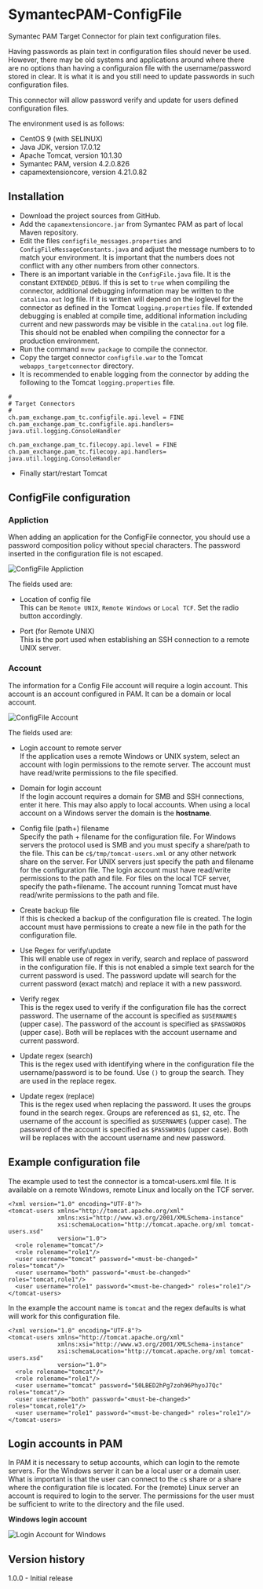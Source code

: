 # SymantecPAM-ConfigFile
Symantec PAM Target Connector for plain text configuration files.

Having passwords as plain text in configuration files should never be used. 
However, there may be old systems and applications around where there are
no options than having a configuraion file with the username/password stored
in clear. It is what it is and you still need to update passwords in such 
configuration files.

This connector will allow password verify and update for users defined configuration files.

The environment used is as follows:

- CentOS 9 (with SELINUX)
- Java JDK, version 17.0.12
- Apache Tomcat, version 10.1.30
- Symantec PAM, version 4.2.0.826
- capamextensioncore, version 4.21.0.82

## Installation

- Download the project sources from GitHub.
- Add the `capamextensioncore.jar` from Symantec PAM as part of local Maven repository.
- Edit the files `configfile_messages.properties` and `ConfigFileMessageConstants.java`
and adjust the message numbers to to match your environment.
It is important that the numbers does not conflict with any other numbers from other connectors.
- There is an important variable in the `ConfigFile.java` file. It is the constant `EXTENDED_DEBUG`.
If this is set to `true` when compiling the connector, additional debugging information may be written to the
`catalina.out` log file. If it is written will depend on the loglevel for the connector as
defined in the Tomcat `logging.properties` file. If extended debugging is enabled at compile time,
additional information including current and new passwords may be visible in the `catalina.out` log file.
This should not be enabled when compiling the connector for a production environment.
- Run the command `mvnw package` to compile the connector.
- Copy the target connector `configfile.war` to the Tomcat `webapps_targetconnector` directory.
- It is recommended to enable logging from the connector by adding the following to the
Tomcat `logging.properties` file.

```
#
# Target Connectors
#
ch.pam_exchange.pam_tc.configfile.api.level = FINE
ch.pam_exchange.pam_tc.configfile.api.handlers= java.util.logging.ConsoleHandler

ch.pam_exchange.pam_tc.filecopy.api.level = FINE
ch.pam_exchange.pam_tc.filecopy.api.handlers= java.util.logging.ConsoleHandler
```

- Finally start/restart Tomcat

## ConfigFile configuration

### Appliction

When adding an application for the ConfigFile connector, you should use a password
composition policy without special characters. The password inserted in the configuration
file is not escaped.

![ConfigFile Appliction](/docs/ConfigFile-Application.png)

The fields used are:

- Location of config file    
This can be `Remote UNIX`, `Remote Windows` or `Local TCF`. Set the radio button
accordingly.

- Port (for Remote UNIX)  
This is the port used when establishing an SSH connection to a remote UNIX server.


### Account

The information for a Config File account will require a login account. This account
is an account configured in PAM. It can be a domain or local account.

![ConfigFile Account](/docs/ConfigFile-Account.png)

The fields used are:

- Login account to remote server  
If the application uses a remote Windows or UNIX system, select an account with
login permissions to the remote server. The account must have read/write permissions
to the file specified.

- Domain for login account  
If the login account requires a domain for SMB and SSH connections, enter it here.
This may also apply to local accounts. When using a local account on a Windows server
the domain is the **hostname**.

- Config file (path+) filename    
Specify the path + filename for the configuration file.
For Windows servers the protocol used is SMB and you must specify a share/path to the file.
This can be `c$/tmp/tomcat-users.xml` or any other network share on the server.
For UNIX servers just specify the path and filename for the configuration file.
The login account must have read/write permissions to the path and file.
For files on the local TCF server, specify the path+filename. The account running Tomcat
must have read/write permissions to the path and file.

- Create backup file    
If this is checked a backup of the configuration file is created. The login account
must have permissions to create a new file in the path for the configuration file.

- Use Regex for verify/update    
This will enable use of regex in verify, search and replace of password in the configuration
file. If this is not enabled a simple text search for the current password is used. The password
update will search for the current password (exact match) and replace it with a new password.

- Verify regex    
This is the regex used to verify if the configuration file has the correct password.
The username of the account is specified as `$USERNAME$` (upper case). The password of the
account is specified as `$PASSWORD$` (upper case). Both will be replaces with the account
username and current password.

- Update regex (search)    
This is the regex used with identifying where in the configuration file the username/password
is to be found. Use `()` to group the search. They are used in the replace regex.

- Update regex (replace)    
This is the regex used when replacing the password. It uses the groups found in the search
regex. Groups are referenced as `$1`, `$2`, etc.
The username of the account is specified as `$USERNAME$` (upper case). The password of the
account is specified as `$PASSWORD$` (upper case). Both will be replaces with the account
username and new password.


## Example configuration file

The example used to test the connector is a tomcat-users.xml file. It is available
on a remote Windows, remote Linux and locally on the TCF server.

```
<?xml version="1.0" encoding="UTF-8"?>
<tomcat-users xmlns="http://tomcat.apache.org/xml"
              xmlns:xsi="http://www.w3.org/2001/XMLSchema-instance"
              xsi:schemaLocation="http://tomcat.apache.org/xml tomcat-users.xsd"
              version="1.0">
  <role rolename="tomcat"/>
  <role rolename="role1"/>
  <user username="tomcat" password="<must-be-changed>" roles="tomcat"/>
  <user username="both" password="<must-be-changed>" roles="tomcat,role1"/>
  <user username="role1" password="<must-be-changed>" roles="role1"/>
</tomcat-users>
```

In the example the account name is `tomcat` and the regex defaults is what will
work for this configuration file.

```
<?xml version="1.0" encoding="UTF-8"?>
<tomcat-users xmlns="http://tomcat.apache.org/xml"
              xmlns:xsi="http://www.w3.org/2001/XMLSchema-instance"
              xsi:schemaLocation="http://tomcat.apache.org/xml tomcat-users.xsd"
              version="1.0">
  <role rolename="tomcat"/>
  <role rolename="role1"/>
  <user username="tomcat" password="50LBED2hPg7zoh96PhyoJ7Qc" roles="tomcat"/>
  <user username="both" password="<must-be-changed>" roles="tomcat,role1"/>
  <user username="role1" password="<must-be-changed>" roles="role1"/>
</tomcat-users>
```

## Login accounts in PAM
In PAM it is necessary to setup accounts, which can login to the remote servers.
For the Windows server it can be a local user or a domain user. What is important is
that the user can connect to the `c$` share or a share where the configuration file
is located.
For the (remote) Linux server an account is required to login to the server. The permissions
for the user must be sufficient to write to the directory and the file used.

**Windows login account**

![Login Account for Windows](/docs/LoginAccount-Windows.png)


## Version history

1.0.0 - Initial release

